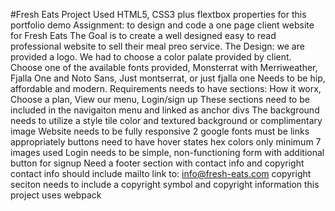 #Fresh Eats Project
Used HTML5, CSS3 plus flextbox properties for this portfolio demo
Assignment: to design and code a one page client website for Fresh Eats
The Goal is to create a well designed easy to read professional website to sell their meal preo service.
The Design: we are provided a logo. We had to choose a color palate provided by client. Choose one of the available fonts provided, Monsterrat with Merriweather, Fjalla One and Noto Sans, Just montserrat, or just fjalla one
Needs to be hip, affordable and modern.
Requirements needs to have sections: How it worx, Choose a plan, View our menu, Login/sign up
These sections need to be included in the navigaiton menu and linked as anchor divs
The background needs to utilize a style tile color and textured background or complimentary image
Website needs to be fully responsive
2 google fonts must be links appropriately
buttons need to have hover states
hex colors only
minimum 7 images used
Login needs to be simple, non-functioning form with additional button for signup
Need a footer section with contact info and copyright
contact info should include mailto link to: info@fresh-eats.com
copyright seciton needs to include a copyright symbol and copyright information
this project uses webpack
